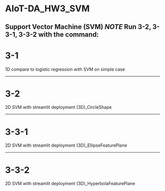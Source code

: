 # AIoT-DA_HW3_SVM
Support Vector Machine (SVM)
*NOTE* Run 3-2, 3-3-1, 3-3-2 with the command: 
-----------------
# 3-1
1D compare to  logistic regression with SVM on simple case

-----------------
# 3-2
2D SVM with streamlit deployment (3D)_CircleShape

-----------------
# 3-3-1
2D SVM with streamlit deployment (3D)_EllipseFeaturePlane

-----------------
# 3-3-2
2D SVM with streamlit deployment (3D)_HyperbolaFeaturePlane
